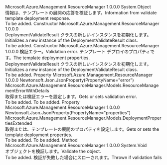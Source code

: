 <Type Name="DeploymentValidateResult" FullName="Microsoft.Azure.Management.ResourceManager.Models.DeploymentValidateResult">
  <TypeSignature Language="C#" Value="public class DeploymentValidateResult" />
  <TypeSignature Language="ILAsm" Value=".class public auto ansi beforefieldinit DeploymentValidateResult extends System.Object" />
  <TypeSignature Language="DocId" Value="T:Microsoft.Azure.Management.ResourceManager.Models.DeploymentValidateResult" />
  <TypeSignature Language="VB.NET" Value="Public Class DeploymentValidateResult" />
  <TypeSignature Language="F#" Value="type DeploymentValidateResult = class" />
  <AssemblyInfo>
    <AssemblyName>Microsoft.Azure.Management.ResourceManager</AssemblyName>
    <AssemblyVersion>1.0.0.0</AssemblyVersion>
  </AssemblyInfo>
  <Base>
    <BaseTypeName>System.Object</BaseTypeName>
  </Base>
  <Interfaces />
  <Docs>
    <summary>
            <span data-ttu-id="39e9d-101">情報は、テンプレートの展開の応答を検証します。</span><span class="sxs-lookup"><span data-stu-id="39e9d-101">Information from validate template deployment response.</span></span>
            </summary>
    <remarks>To be added.</remarks>
  </Docs>
  <Members>
    <Member MemberName=".ctor">
      <MemberSignature Language="C#" Value="public DeploymentValidateResult ();" />
      <MemberSignature Language="ILAsm" Value=".method public hidebysig specialname rtspecialname instance void .ctor() cil managed" />
      <MemberSignature Language="DocId" Value="M:Microsoft.Azure.Management.ResourceManager.Models.DeploymentValidateResult.#ctor" />
      <MemberSignature Language="VB.NET" Value="Public Sub New ()" />
      <MemberType>Constructor</MemberType>
      <AssemblyInfo>
        <AssemblyName>Microsoft.Azure.Management.ResourceManager</AssemblyName>
        <AssemblyVersion>1.0.0.0</AssemblyVersion>
      </AssemblyInfo>
      <Parameters />
      <Docs>
        <summary>
            <span data-ttu-id="39e9d-102">DeploymentValidateResult クラスの新しいインスタンスを初期化します。</span><span class="sxs-lookup"><span data-stu-id="39e9d-102">Initializes a new instance of the DeploymentValidateResult class.</span></span>
            </summary>
        <remarks>To be added.</remarks>
      </Docs>
    </Member>
    <Member MemberName=".ctor">
      <MemberSignature Language="C#" Value="public DeploymentValidateResult (Microsoft.Azure.Management.ResourceManager.Models.ResourceManagementErrorWithDetails error = null, Microsoft.Azure.Management.ResourceManager.Models.DeploymentPropertiesExtended properties = null);" />
      <MemberSignature Language="ILAsm" Value=".method public hidebysig specialname rtspecialname instance void .ctor(class Microsoft.Azure.Management.ResourceManager.Models.ResourceManagementErrorWithDetails error, class Microsoft.Azure.Management.ResourceManager.Models.DeploymentPropertiesExtended properties) cil managed" />
      <MemberSignature Language="DocId" Value="M:Microsoft.Azure.Management.ResourceManager.Models.DeploymentValidateResult.#ctor(Microsoft.Azure.Management.ResourceManager.Models.ResourceManagementErrorWithDetails,Microsoft.Azure.Management.ResourceManager.Models.DeploymentPropertiesExtended)" />
      <MemberSignature Language="VB.NET" Value="Public Sub New (Optional error As ResourceManagementErrorWithDetails = null, Optional properties As DeploymentPropertiesExtended = null)" />
      <MemberSignature Language="F#" Value="new Microsoft.Azure.Management.ResourceManager.Models.DeploymentValidateResult : Microsoft.Azure.Management.ResourceManager.Models.ResourceManagementErrorWithDetails * Microsoft.Azure.Management.ResourceManager.Models.DeploymentPropertiesExtended -&gt; Microsoft.Azure.Management.ResourceManager.Models.DeploymentValidateResult" Usage="new Microsoft.Azure.Management.ResourceManager.Models.DeploymentValidateResult (error, properties)" />
      <MemberType>Constructor</MemberType>
      <AssemblyInfo>
        <AssemblyName>Microsoft.Azure.Management.ResourceManager</AssemblyName>
        <AssemblyVersion>1.0.0.0</AssemblyVersion>
      </AssemblyInfo>
      <Parameters>
        <Parameter Name="error" Type="Microsoft.Azure.Management.ResourceManager.Models.ResourceManagementErrorWithDetails" />
        <Parameter Name="properties" Type="Microsoft.Azure.Management.ResourceManager.Models.DeploymentPropertiesExtended" />
      </Parameters>
      <Docs>
        <param name="error"><span data-ttu-id="39e9d-103">検証エラー。</span><span class="sxs-lookup"><span data-stu-id="39e9d-103">Validation error.</span></span></param>
        <param name="properties"><span data-ttu-id="39e9d-104">テンプレート デプロイのプロパティです。</span><span class="sxs-lookup"><span data-stu-id="39e9d-104">The template deployment properties.</span></span></param>
        <summary>
            <span data-ttu-id="39e9d-105">DeploymentValidateResult クラスの新しいインスタンスを初期化します。</span><span class="sxs-lookup"><span data-stu-id="39e9d-105">Initializes a new instance of the DeploymentValidateResult class.</span></span>
            </summary>
        <remarks>To be added.</remarks>
      </Docs>
    </Member>
    <Member MemberName="Error">
      <MemberSignature Language="C#" Value="public Microsoft.Azure.Management.ResourceManager.Models.ResourceManagementErrorWithDetails Error { get; set; }" />
      <MemberSignature Language="ILAsm" Value=".property instance class Microsoft.Azure.Management.ResourceManager.Models.ResourceManagementErrorWithDetails Error" />
      <MemberSignature Language="DocId" Value="P:Microsoft.Azure.Management.ResourceManager.Models.DeploymentValidateResult.Error" />
      <MemberSignature Language="VB.NET" Value="Public Property Error As ResourceManagementErrorWithDetails" />
      <MemberSignature Language="F#" Value="member this.Error : Microsoft.Azure.Management.ResourceManager.Models.ResourceManagementErrorWithDetails with get, set" Usage="Microsoft.Azure.Management.ResourceManager.Models.DeploymentValidateResult.Error" />
      <MemberType>Property</MemberType>
      <AssemblyInfo>
        <AssemblyName>Microsoft.Azure.Management.ResourceManager</AssemblyName>
        <AssemblyVersion>1.0.0.0</AssemblyVersion>
      </AssemblyInfo>
      <Attributes>
        <Attribute>
          <AttributeName>Newtonsoft.Json.JsonProperty(PropertyName="error")</AttributeName>
        </Attribute>
      </Attributes>
      <ReturnValue>
        <ReturnType>Microsoft.Azure.Management.ResourceManager.Models.ResourceManagementErrorWithDetails</ReturnType>
      </ReturnValue>
      <Docs>
        <summary>
            <span data-ttu-id="39e9d-106">取得または検証エラーを設定します。</span><span class="sxs-lookup"><span data-stu-id="39e9d-106">Gets or sets validation error.</span></span>
            </summary>
        <value>To be added.</value>
        <remarks>To be added.</remarks>
      </Docs>
    </Member>
    <Member MemberName="Properties">
      <MemberSignature Language="C#" Value="public Microsoft.Azure.Management.ResourceManager.Models.DeploymentPropertiesExtended Properties { get; set; }" />
      <MemberSignature Language="ILAsm" Value=".property instance class Microsoft.Azure.Management.ResourceManager.Models.DeploymentPropertiesExtended Properties" />
      <MemberSignature Language="DocId" Value="P:Microsoft.Azure.Management.ResourceManager.Models.DeploymentValidateResult.Properties" />
      <MemberSignature Language="VB.NET" Value="Public Property Properties As DeploymentPropertiesExtended" />
      <MemberSignature Language="F#" Value="member this.Properties : Microsoft.Azure.Management.ResourceManager.Models.DeploymentPropertiesExtended with get, set" Usage="Microsoft.Azure.Management.ResourceManager.Models.DeploymentValidateResult.Properties" />
      <MemberType>Property</MemberType>
      <AssemblyInfo>
        <AssemblyName>Microsoft.Azure.Management.ResourceManager</AssemblyName>
        <AssemblyVersion>1.0.0.0</AssemblyVersion>
      </AssemblyInfo>
      <Attributes>
        <Attribute>
          <AttributeName>Newtonsoft.Json.JsonProperty(PropertyName="properties")</AttributeName>
        </Attribute>
      </Attributes>
      <ReturnValue>
        <ReturnType>Microsoft.Azure.Management.ResourceManager.Models.DeploymentPropertiesExtended</ReturnType>
      </ReturnValue>
      <Docs>
        <summary>
            <span data-ttu-id="39e9d-107">取得または、テンプレートの展開のプロパティを設定します。</span><span class="sxs-lookup"><span data-stu-id="39e9d-107">Gets or sets the template deployment properties.</span></span>
            </summary>
        <value>To be added.</value>
        <remarks>To be added.</remarks>
      </Docs>
    </Member>
    <Member MemberName="Validate">
      <MemberSignature Language="C#" Value="public virtual void Validate ();" />
      <MemberSignature Language="ILAsm" Value=".method public hidebysig newslot virtual instance void Validate() cil managed" />
      <MemberSignature Language="DocId" Value="M:Microsoft.Azure.Management.ResourceManager.Models.DeploymentValidateResult.Validate" />
      <MemberSignature Language="VB.NET" Value="Public Overridable Sub Validate ()" />
      <MemberSignature Language="F#" Value="abstract member Validate : unit -&gt; unit&#xA;override this.Validate : unit -&gt; unit" Usage="deploymentValidateResult.Validate " />
      <MemberType>Method</MemberType>
      <AssemblyInfo>
        <AssemblyName>Microsoft.Azure.Management.ResourceManager</AssemblyName>
        <AssemblyVersion>1.0.0.0</AssemblyVersion>
      </AssemblyInfo>
      <ReturnValue>
        <ReturnType>System.Void</ReturnType>
      </ReturnValue>
      <Parameters />
      <Docs>
        <summary>
            <span data-ttu-id="39e9d-108">オブジェクトを検証します。</span><span class="sxs-lookup"><span data-stu-id="39e9d-108">Validate the object.</span></span>
            </summary>
        <remarks>To be added.</remarks>
        <exception cref="T:Microsoft.Rest.ValidationException">
            <span data-ttu-id="39e9d-109">検証が失敗した場合にスローされます。</span><span class="sxs-lookup"><span data-stu-id="39e9d-109">Thrown if validation fails</span></span>
            </exception>
      </Docs>
    </Member>
  </Members>
</Type>